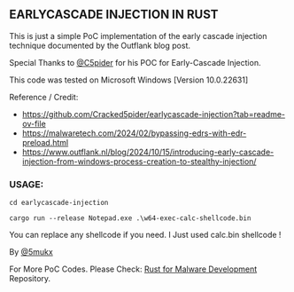 ## EARLYCASCADE INJECTION IN RUST

This is just a simple PoC implementation of the early cascade injection technique documented by the Outflank blog post.

Special Thanks to [@C5pider](https://x.com/C5pider) for his POC for Early-Cascade Injection.

This code was tested on Microsoft Windows [Version 10.0.22631]

Reference / Credit:

* https://github.com/Cracked5pider/earlycascade-injection?tab=readme-ov-file
* https://malwaretech.com/2024/02/bypassing-edrs-with-edr-preload.html
* https://www.outflank.nl/blog/2024/10/15/introducing-early-cascade-injection-from-windows-process-creation-to-stealthy-injection/


### USAGE: 

```
cd earlycascade-injection

cargo run --release Notepad.exe .\w64-exec-calc-shellcode.bin
```

You can replace any shellcode if you need. I Just used calc.bin shellcode !

By [@5mukx](https://x.com/5mukx)

For More PoC Codes. Please Check: [Rust for Malware Development](https://github.com/Whitecat18/Rust-for-Malware-Development/) Repository. 
